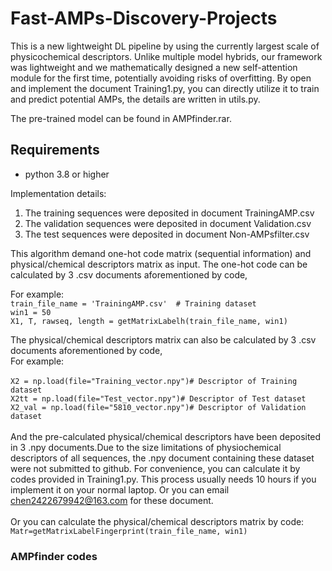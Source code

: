 # Fast-AMPs-Discovery-Projects

This is a new lightweight DL pipeline by using the currently largest scale of physicochemical descriptors. Unlike multiple model hybrids, our framework was lightweight and we mathematically designed a new self-attention module for the first time, potentially avoiding risks of overfitting.
By open and implement the document Training1.py, you can directly utilize it to train and predict potential AMPs, the details are written in utils.py.

The pre-trained model can be found in AMPfinder.rar. 

## Requirements
- python 3.8 or higher

Implementation details:

1. The training sequences were deposited in document TrainingAMP.csv
2. The validation sequences were deposited in document Validation.csv
3. The test sequences were deposited in document Non-AMPsfilter.csv

This algorithm demand one-hot code matrix (sequential information) and physical/chemical descriptors matrix as input.
The one-hot code can be calculated by 3 .csv documents aforementioned by code,

For example:\
  ```train_file_name = 'TrainingAMP.csv'  # Training dataset```\
  ```win1 = 50```\
  ```X1, T, rawseq, length = getMatrixLabelh(train_file_name, win1)```

The physical/chemical descriptors matrix can also be calculated by 3 .csv documents aforementioned by code,\
For example:\
\
```X2 = np.load(file="Training_vector.npy")# Descriptor of Training dataset```\
```X2tt = np.load(file="Test_vector.npy")# Descriptor of Test dataset```\
```X2_val = np.load(file="5810_vector.npy")# Descriptor of Validation dataset```\
\
And the pre-calculated physical/chemical descriptors have been deposited in 3 .npy documents.Due to the size limitations of physiochemical descriptors of all sequences, the .npy document containing these dataset were not submitted to github. For convenience, you can calculate it by codes provided in Training1.py. This process usually needs 10 hours if you implement it on your normal laptop. Or you can email chen2422679942@163.com for these document. \
\
Or you can calculate the physical/chemical descriptors matrix by code:\
  ```Matr=getMatrixLabelFingerprint(train_file_name, win1)```

### AMPfinder codes

